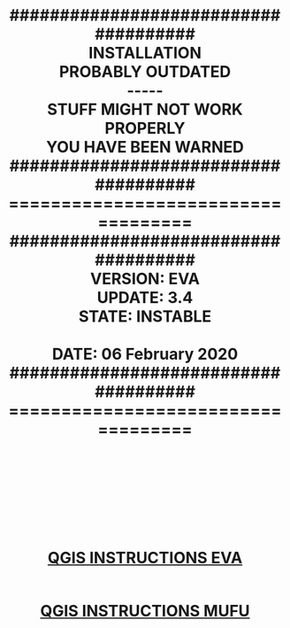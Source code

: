 <h1 align="center">
           <b>#####################################</b><br>
           <b>INSTALLATION</b><br>
           <b>PROBABLY OUTDATED</b><br>
           <b>-----</b><br>
           <b>STUFF MIGHT NOT WORK PROPERLY</b><br>
           <b>YOU HAVE BEEN WARNED</b><br>
           <b>#####################################</b><br>
           <b>===================================</b><br>
           <b>#####################################</b><br>
           <b>VERSION: EVA</b><br> 
           <b>UPDATE: 3.4</b><br> 
           <b>STATE: INSTABLE</b><br><br>
           <b>DATE: 06 February 2020</b><br>
           <b>#####################################</b><br>  
           <b>===================================</b><br><br><br><br><br><br>

[QGIS INSTRUCTIONS EVA](https://github.com/onthelink-nl/scripts/blob/master/EVA/qgis/EVA/Tutorials/INSTRUCTIONS/QGIS%20Instructions.pdf "PDF")<br><br>

[QGIS INSTRUCTIONS MUFU](https://github.com/onthelink-nl/scripts/blob/master/MUFU/qgis/MUFU/Tutorials/INSTRUCTIONS/QGIS%20Instructions.pdf "PDF")
